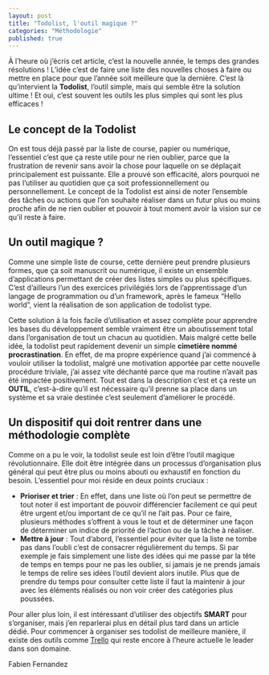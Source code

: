 ```yaml
---
layout: post
title: "Todolist, l'outil magique ?"
categories: "Méthodologie"
published: true
---
```

À l’heure où j’écris cet article, c’est la nouvelle année, le temps des grandes résolutions ! L’idée c’est de faire une liste des nouvelles choses à faire ou mettre en place pour que l’année soit meilleure que la dernière. C’est là qu’intervient la **Todolist**, l’outil simple, mais qui semble être la solution ultime ! Et oui, c’est souvent les outils les plus simples qui sont les plus efficaces ! 

## Le concept de la Todolist

On est tous déjà passé par la liste de course, papier ou numérique, l’essentiel c’est que ça reste utile pour ne rien oublier, parce que la frustration de revenir sans avoir la chose pour laquelle on se déplaçait principalement est puissante. 
Elle a prouvé son efficacité, alors pourquoi ne pas l’utiliser au quotidien que ça soit professionnellement ou personnellement. 
Le concept de la Todolist est ainsi de noter l’ensemble des tâches ou actions que l’on souhaite réaliser dans un futur plus ou moins proche afin de ne rien oublier et pouvoir à tout moment avoir la vision sur ce qu’il reste à faire.  

## Un outil magique ?

Comme une simple liste de course, cette dernière peut prendre plusieurs formes, que ça soit manuscrit ou numérique, il existe un ensemble d’applications permettant de créer des listes simples ou plus spécifiques. 
C’est d’ailleurs l’un des exercices privilégiés lors de l’apprentissage d’un langage de programmation ou d’un framework, après le fameux “Hello world”, vient la réalisation de son application de todolist type. 

Cette solution à la fois facile d’utilisation et assez complète pour apprendre les bases du développement semble vraiment être un aboutissement total dans l’organisation de tout un chacun au quotidien.
Mais malgré cette belle idée, la todolist peut rapidement devenir un simple **cimetière nommé procrastination**. 
En effet, de ma propre expérience quand j’ai commencé à vouloir utiliser la todolist, malgré une motivation apportée par cette nouvelle procédure triviale, j’ai assez vite déchanté parce que ma routine n’avait pas été impactée positivement. 
Tout est dans la description c’est et ça reste un **OUTIL**, c’est-à-dire qu’il est nécessaire qu’il prenne sa place dans un système et sa vraie destinée c’est seulement d’améliorer le procédé. 

## Un dispositif qui doit rentrer dans une méthodologie complète

Comme on a pu le voir, la todolist seule est loin d’être l’outil magique révolutionnaire. 
Elle doit être intégrée dans un processus d’organisation plus général qui peut être plus ou moins abouti ou exhaustif en fonction du besoin. L’essentiel pour moi réside en deux points cruciaux : 
* **Prioriser et trier** : En effet, dans une liste où l’on peut se permettre de tout noter il est important de pouvoir différencier facilement ce qui peut être urgent et/ou important de ce qu’il ne l’ait pas. Pour ce faire, plusieurs méthodes s’offrent à vous le tout et de déterminer une façon de déterminer un indice de priorité de l’action ou de la tâche à réaliser. 
* **Mettre à jour** : Tout d’abord, l’essentiel pour éviter que la liste ne tombe pas dans l’oubli c’est de consacrer régulièrement  du temps. Si par exemple je fais simplement une liste des idées qui me passe par la tête de temps en temps pour ne pas les oublier, si jamais je ne prends jamais le temps de relire ses idées l’outil devient alors inutile.
Plus que de prendre du temps pour consulter cette liste il faut la maintenir à jour avec les éléments réalisés ou non voir créer des catégories plus poussées. 

Pour aller plus loin, il est intéressant d’utiliser des objectifs **SMART** pour s’organiser, mais j’en reparlerai plus en détail plus tard dans un article dédié. 
Pour commencer à organiser ses todolist de meilleure manière, il existe des outils comme [Trello](https://trello.com) qui reste encore à l’heure actuelle le leader dans son domaine. 


<p class="signature text-right">Fabien Fernandez</p>
